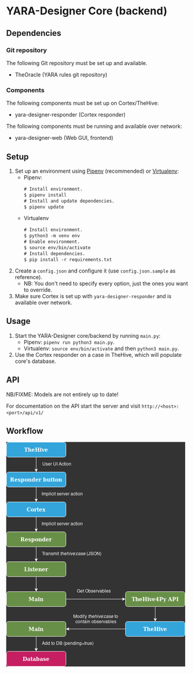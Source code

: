 # YARA-Designer Core (backend)

## Dependencies
### Git repository
The following Git repository must be set up and available.
- TheOracle (YARA rules git repository)
### Components
The following components must be set up on Cortex/TheHive:
- yara-designer-responder (Cortex responder)

The following components must be running and available over network:
- yara-designer-web (Web GUI, frontend)

## Setup
1. Set up an environment using [Pipenv](https://pipenv.pypa.io/en/latest/) (recommended) or [Virtualenv](https://packaging.python.org/guides/installing-using-pip-and-virtual-environments/):
    - Pipenv:
        ```console
        # Install environment.
        $ pipenv install
        # Install and update dependencies.
        $ pipenv update
        ```
    - Virtualenv
        ```console
        # Install environment.
        $ python3 -m venv env
        # Enable environment.
        $ source env/bin/activate
        # Install dependencies.
        $ pip install -r requirements.txt
        ```
2. Create a `config.json` and configure it (use `config.json.sample` as reference).
    - NB: You don't need to specify every option, just the ones you want to override.
3. Make sure Cortex is set up with `yara-designer-responder` and is available over network.

## Usage
1. Start the YARA-Designer core/backend by running `main.py`:
    - Pipenv: `pipenv run python3 main.py`.
    - Virtualenv: `source env/bin/activate` and then `python3 main.py`.
2. Use the Cortex responder on a case in TheHive, which will populate core's database.

## API
NB/FIXME: Models are not entirely up to date!
 
For documentation on the API start the server and visit `http://<host>:<port>/api/v1/`

## Workflow
![responder-workflow](docs/assets/responder_workflow_diagram.png)

